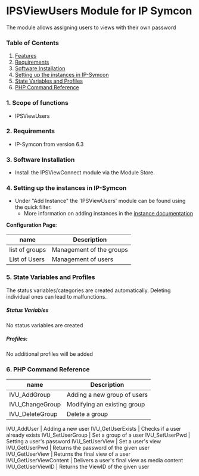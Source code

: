 # IPSViewUsers Module for IP Symcon

The module allows assigning users to views with their own password

### Table of Contents

1. [Features](#1-features)
2. [Requirements](#2-requirements)
3. [Software Installation](#3-software-installation)
4. [Setting up the instances in IP-Symcon](#4-setting-up-the-instances-in-ip-symcon)
5. [State Variables and Profiles](#5-state-variables-and-profiles)
6. [PHP Command Reference](#6-php-command-reference)

### 1. Scope of functions

* IPSViewUsers

### 2. Requirements

- IP-Symcon from version 6.3

### 3. Software Installation

* Install the IPSViewConnect module via the Module Store.

### 4. Setting up the instances in IP-Symcon

- Under "Add Instance" the 'IPSViewUsers' module can be found using the quick filter.
     - More information on adding instances in the [instance documentation](https://www.symcon.de/en/service/documentation/basics/instances/)

__Configuration Page__:

name | Description
----------------------------- | ---------------------------------
list of groups                | Management of the groups
List of Users                 | Management of users


### 5. State Variables and Profiles

The status variables/categories are created automatically. Deleting individual ones can lead to malfunctions.

##### Status Variables

No status variables are created

##### Profiles:

No additional profiles will be added

### 6. PHP Command Reference

name | Description
------------------------------- | ---------------------------------
IVU_AddGroup                    | Adding a new group of users
IVU_ChangeGroup                 | Modifying an existing group
IVU_DeleteGroup                 | Delete a group

IVU_AddUser                     | Adding a new user
IVU_GetUserExists               | Checks if a user already exists
IVU_SetUserGroup                | Set a group of a user
IVU_SetUserPwd                  | Setting a user's password
IVU_SetUserView                 | Set a user's view
IVU_GetUserPwd                  | Returns the password of the given user
IVU_GetUserView                 | Returns the final view of a user
IVU_GetUserViewContent          | Delivers a user's final view as media content
IVU_GetUserViewID               | Returns the ViewID of the given user